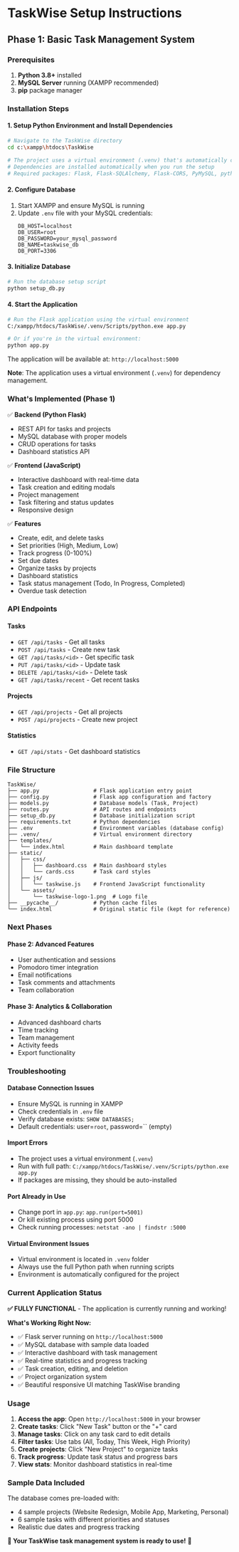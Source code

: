 # TaskWise Setup Instructions

## Phase 1: Basic Task Management System

### Prerequisites
1. **Python 3.8+** installed
2. **MySQL Server** running (XAMPP recommended)
3. **pip** package manager

### Installation Steps

#### 1. Setup Python Environment and Install Dependencies
```bash
# Navigate to the TaskWise directory
cd c:\xampp\htdocs\TaskWise

# The project uses a virtual environment (.venv) that's automatically configured
# Dependencies are installed automatically when you run the setup
# Required packages: Flask, Flask-SQLAlchemy, Flask-CORS, PyMySQL, python-dotenv, etc.
```

#### 2. Configure Database
1. Start XAMPP and ensure MySQL is running
2. Update `.env` file with your MySQL credentials:
   ```
   DB_HOST=localhost
   DB_USER=root
   DB_PASSWORD=your_mysql_password
   DB_NAME=taskwise_db
   DB_PORT=3306
   ```

#### 3. Initialize Database
```bash
# Run the database setup script
python setup_db.py
```

#### 4. Start the Application
```bash
# Run the Flask application using the virtual environment
C:/xampp/htdocs/TaskWise/.venv/Scripts/python.exe app.py

# Or if you're in the virtual environment:
python app.py
```

The application will be available at: `http://localhost:5000`

**Note**: The application uses a virtual environment (`.venv`) for dependency management.

### What's Implemented (Phase 1)

✅ **Backend (Python Flask)**
- REST API for tasks and projects
- MySQL database with proper models
- CRUD operations for tasks
- Dashboard statistics API

✅ **Frontend (JavaScript)**
- Interactive dashboard with real-time data
- Task creation and editing modals
- Project management
- Task filtering and status updates
- Responsive design

✅ **Features**
- Create, edit, and delete tasks
- Set priorities (High, Medium, Low)
- Track progress (0-100%)
- Set due dates
- Organize tasks by projects
- Dashboard statistics
- Task status management (Todo, In Progress, Completed)
- Overdue task detection

### API Endpoints

#### Tasks
- `GET /api/tasks` - Get all tasks
- `POST /api/tasks` - Create new task
- `GET /api/tasks/<id>` - Get specific task
- `PUT /api/tasks/<id>` - Update task
- `DELETE /api/tasks/<id>` - Delete task
- `GET /api/tasks/recent` - Get recent tasks

#### Projects
- `GET /api/projects` - Get all projects
- `POST /api/projects` - Create new project

#### Statistics
- `GET /api/stats` - Get dashboard statistics

### File Structure
```
TaskWise/
├── app.py                 # Flask application entry point
├── config.py              # Flask app configuration and factory
├── models.py              # Database models (Task, Project)
├── routes.py              # API routes and endpoints
├── setup_db.py            # Database initialization script
├── requirements.txt       # Python dependencies
├── .env                   # Environment variables (database config)
├── .venv/                 # Virtual environment directory
├── templates/
│   └── index.html         # Main dashboard template
├── static/
│   ├── css/
│   │   ├── dashboard.css  # Main dashboard styles
│   │   └── cards.css      # Task card styles
│   ├── js/
│   │   └── taskwise.js    # Frontend JavaScript functionality
│   └── assets/
│       └── taskwise-logo-1.png  # Logo file
├── __pycache__/           # Python cache files
└── index.html             # Original static file (kept for reference)
```

### Next Phases

#### Phase 2: Advanced Features
- User authentication and sessions
- Pomodoro timer integration
- Email notifications
- Task comments and attachments
- Team collaboration

#### Phase 3: Analytics & Collaboration
- Advanced dashboard charts
- Time tracking
- Team management
- Activity feeds
- Export functionality

### Troubleshooting

#### Database Connection Issues
- Ensure MySQL is running in XAMPP
- Check credentials in `.env` file
- Verify database exists: `SHOW DATABASES;`
- Default credentials: user=`root`, password=`` (empty)

#### Import Errors
- The project uses a virtual environment (`.venv`)
- Run with full path: `C:/xampp/htdocs/TaskWise/.venv/Scripts/python.exe app.py`
- If packages are missing, they should be auto-installed

#### Port Already in Use
- Change port in `app.py`: `app.run(port=5001)`
- Or kill existing process using port 5000
- Check running processes: `netstat -ano | findstr :5000`

#### Virtual Environment Issues
- Virtual environment is located in `.venv` folder
- Always use the full Python path when running scripts
- Environment is automatically configured for the project

### Current Application Status

**✅ FULLY FUNCTIONAL** - The application is currently running and working!

**What's Working Right Now:**
- ✅ Flask server running on `http://localhost:5000`
- ✅ MySQL database with sample data loaded
- ✅ Interactive dashboard with task management
- ✅ Real-time statistics and progress tracking
- ✅ Task creation, editing, and deletion
- ✅ Project organization system
- ✅ Beautiful responsive UI matching TaskWise branding

### Usage
1. **Access the app**: Open `http://localhost:5000` in your browser
2. **Create tasks**: Click "New Task" button or the "+" card
3. **Manage tasks**: Click on any task card to edit details
4. **Filter tasks**: Use tabs (All, Today, This Week, High Priority)
5. **Create projects**: Click "New Project" to organize tasks
6. **Track progress**: Update task status and progress bars
7. **View stats**: Monitor dashboard statistics in real-time

### Sample Data Included
The database comes pre-loaded with:
- 4 sample projects (Website Redesign, Mobile App, Marketing, Personal)
- 6 sample tasks with different priorities and statuses
- Realistic due dates and progress tracking

**🎉 Your TaskWise task management system is ready to use!** 🚀